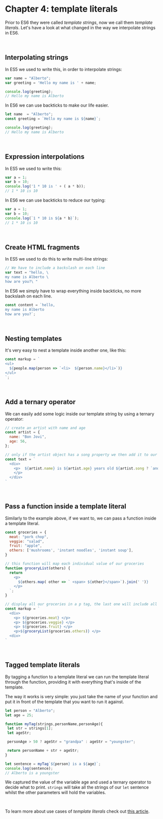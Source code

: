 # Chapter 4: template literals

Prior to ES6 they were called *template strings*, now we call them  *template literals*. Let's have a look at what changed in the way we interpolate strings in ES6.

&nbsp;

## Interpolating strings

In ES5 we used to write this, in order to interpolate strings:

``` javascript
var name = "Alberto";
var greeting = 'Hello my name is ' + name;

console.log(greeting);
// Hello my name is Alberto
```

In ES6 we can use backticks to make our life easier.

``` javascript
let name  = "Alberto";
const greeting = `Hello my name is ${name}`;

console.log(greeting);
// Hello my name is Alberto
```

&nbsp;

## Expression interpolations

In ES5 we used to write this:

``` javascript
var a = 1;
var b = 10;
console.log('1 * 10 is ' + ( a * b));
// 1 * 10 is 10

```

In ES6 we can use backticks to reduce our typing:

``` javascript
var a = 1;
var b = 10;
console.log(`1 * 10 is ${a * b}`);
// 1 * 10 is 10
```

&nbsp;

## Create HTML fragments

In ES5 we used to do this to write multi-line strings: 

``` javascript
// We have to include a backslash on each line
var text = "hello, \
my name is Alberto \
how are you?\ "
```

In ES6 we simply have to wrap everything inside backticks, no more backslash on each line.

``` javascript 
const content = `hello,
my name is Alberto
how are you?`;
```

&nbsp;

## Nesting templates

It's very easy to nest a template inside another one, like this:

``` js
const markup = `
<ul>
  ${people.map(person => `<li>  ${person.name}</li>`)}
</ul>
`;
```

&nbsp;

## Add a ternary operator

We can easily add some logic inside our template string by using a ternary operator:

``` js
// create an artist with name and age
const artist = {
  name: "Bon Jovi",
  age: 56,
};

// only if the artist object has a song property we then add it to our paragraph, otherwise we return nothing
const text = `
  <div>
    <p>  ${artist.name} is ${artist.age} years old ${artist.song ? `and wrote the song ${artist.song}` : '' }
    </p>
  </div>
`
```

&nbsp;

## Pass a function inside a template literal

Similarly to the example above, if we want to, we can pass a function inside a template literal.

``` js
const groceries = {
  meat: "pork chop",
  veggie: "salad",
  fruit: "apple",
  others: ['mushrooms', 'instant noodles', 'instant soup'],
}

// this function will map each individual value of our groceries
function groceryList(others) {
  return `
    <p> 
      ${others.map( other => ` <span> ${other}</span>`).join(' ')}
    </p>
  `;
}

// display all our groceries in a p tag, the last one will include all the one from the array **others**
const markup = `
  <div>
    <p> ${groceries.meat} </p>
    <p> ${groceries.veggie} </p>
    <p> ${groceries.fruit} </p>
    <p>${groceryList(groceries.others)} </p>
  <div>
`
```

&nbsp;


## Tagged template literals

By tagging a function to a template literal we can run the template literal through the function, providing it with everything that's inside of the template.

The way it works is very simple: you just take the name of your function and put it in front of the template that you want to run it against.


 ```js
let person = "Alberto";
let age = 25;

function myTag(strings,personName,personAge){
  let str = strings[1];
  let ageStr;

  personAge > 50 ? ageStr = "grandpa" : ageStr = "youngster";

  return personName + str + ageStr;
}

let sentence = myTag`${person} is a ${age}`;
console.log(sentence);
// Alberto is a youngster
```

We captured the value of the variable age and used a ternary operator to decide what to print.
`strings` will take all the strings of our `let` sentence whilst the other parameters will hold the variables.


&nbsp;

To learn more about use cases of *template literals* check out [this article](https://codeburst.io/javascript-es6-tagged-template-literals-a45c26e54761).